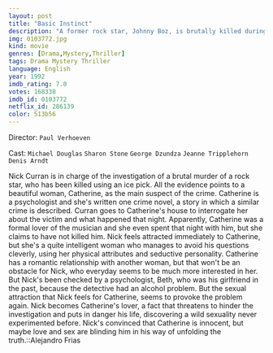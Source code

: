 ```yaml
---
layout: post
title: "Basic Instinct"
description: "A former rock star, Johnny Boz, is brutally killed during sex, and the case is assigned to detective Nick Curran of the SFPD. During the investigation, Nick meets Catherine Tramell, a crime novelist who was Boz's girlfriend when he died. Catherine proves to be a very clever and manipulative woman, and though Nick is more or less convinced that she murdered Boz, he is unable to find any evidence. Later, when Ni.."
img: 0103772.jpg
kind: movie
genres: [Drama,Mystery,Thriller]
tags: Drama Mystery Thriller 
language: English
year: 1992
imdb_rating: 7.0
votes: 168338
imdb_id: 0103772
netflix_id: 286139
color: 513b56
---
```

Director: `Paul Verhoeven`  

Cast: `Michael Douglas` `Sharon Stone` `George Dzundza` `Jeanne Tripplehorn` `Denis Arndt` 

Nick Curran is in charge of the investigation of a brutal murder of a rock star, who has been killed using an ice pick. All the evidence points to a beautiful woman, Catherine, as the main suspect of the crime. Catherine is a psychologist and she's written one crime novel, a story in which a similar crime is described. Curran goes to Catherine's house to interrogate her about the victim and what happened that night. Apparently, Catherine was a formal lover of the musician and she even spent that night with him, but she claims to have not killed him. Nick feels attracted immediately to Catherine, but she's a quite intelligent woman who manages to avoid his questions cleverly, using her physical attributes and seductive personality. Catherine has a romantic relationship with another woman, but that won't be an obstacle for Nick, who everyday seems to be much more interested in her. But Nick's been checked by a psychologist, Beth, who was his girlfriend in the past, because the detective had an alcohol problem. But the sexual attraction that Nick feels for Catherine, seems to provoke the problem again. Nick becomes Catherine's lover, a fact that threatens to hinder the investigation and puts in danger his life, discovering a wild sexuality never experimented before. Nick's convinced that Catherine is innocent, but maybe love and sex are blinding him in his way of unfolding the truth.::Alejandro Frias
